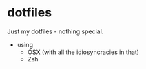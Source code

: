 dotfiles
========

Just my dotfiles - nothing special.

 - using
   - OSX (with all the idiosyncracies in that)
   - Zsh
